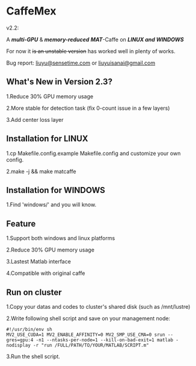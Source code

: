 # CaffeMex 
v2.2: 

A ___multi-GPU___ & ___memory-reduced___ ___MAT___-Caffe on ___LINUX and WINDOWS___

For now it ~~is an unstable version~~ has worked well in plenty of works.

Bug report: liuyu@sensetime.com or liuyuisanai@gmail.com
## What's New in Version 2.3?

1.Reduce 30% GPU memory usage

2.More stable for detection task (fix 0-count issue in a few layers)

3.Add center loss layer

## Installation for LINUX

1.cp Makefile.config.example Makefile.config and customize your own config.

2.make -j && make matcaffe
## Installation for WINDOWS

1.Find 'windows/' and you will know.
## Feature

1.Support both windows and linux platforms

2.Reduce 30% GPU memory usage

3.Lastest Matlab interface

4.Compatible with original caffe

## Run on cluster

1.Copy your datas and codes to cluster's shared disk (such as /mnt/lustre)

2.Write following shell script and save on your management node:

```
#!/usr/bin/env sh
MV2_USE_CUDA=1 MV2_ENABLE_AFFINITY=0 MV2_SMP_USE_CMA=0 srun --gres=gpu:4 -n1 --ntasks-per-node=1 --kill-on-bad-exit=1 matlab -nodisplay -r "run /FULL/PATH/TO/YOUR/MATLAB/SCRIPT.m"

```


3.Run the shell script.
